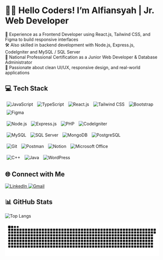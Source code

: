 # 👨‍💻 Hello Coders! I’m Alfiansyah | Jr. Web Developer  

🚀 Experience as a Frontend Developer using React.js, Tailwind CSS, and Figma to build responsive interfaces  
🛠️ Also skilled in backend development with Node.js, Express.js, CodeIgniter and MySQL / SQL Server  
📜 National Professional Certification as a Junior Web Developer & Database Administrator  
🎨 Passionate about clean UI/UX, responsive design, and real-world applications  


## 💻 Tech Stack  
<p align="left">

<!-- 🌐 Frontend -->
<div>
  <img src="https://cdn.jsdelivr.net/gh/devicons/devicon/icons/javascript/javascript-original.svg" width="40" style="margin: 5px;" alt="JavaScript"/>
  <img src="https://cdn.jsdelivr.net/gh/devicons/devicon/icons/typescript/typescript-original.svg" width="40" style="margin: 5px;" alt="TypeScript"/>
  <img src="https://cdn.jsdelivr.net/gh/devicons/devicon/icons/react/react-original.svg" width="40" style="margin: 5px;" alt="React.js"/>
  <img src="https://img.icons8.com/fluency/48/tailwind_css.png" width="40" style="margin: 5px;" alt="Tailwind CSS"/>
  <img src="https://img.icons8.com/color/48/bootstrap.png" width="45" style="margin: 5px;" alt="Bootstrap"/>
  <img src="https://cdn.jsdelivr.net/gh/devicons/devicon/icons/figma/figma-original.svg" width="40" style="margin: 5px;" alt="Figma"/>
</div>

<!-- ⚙️ Backend -->
<div style="margin-top: 10px;">
  <img src="https://cdn.jsdelivr.net/gh/devicons/devicon/icons/nodejs/nodejs-original.svg" width="40" style="margin: 5px;" alt="Node.js"/>
  <img src="https://img.icons8.com/fluency/48/express-js.png" width="45" style="margin: 5px;" alt="Express.js"/>
  <img src="https://cdn.jsdelivr.net/gh/devicons/devicon/icons/php/php-original.svg" width="45" style="margin: 5px;" alt="PHP"/>
  <img src="https://cdn.jsdelivr.net/gh/devicons/devicon/icons/codeigniter/codeigniter-plain.svg" width="40" style="margin: 5px;" alt="CodeIgniter"/>
</div>

<!-- 🛢️ Database -->
<div style="margin-top: 10px;">
  <img src="https://cdn.jsdelivr.net/gh/devicons/devicon/icons/mysql/mysql-original.svg" width="45" style="margin: 5px;" alt="MySQL"/>
  <img src="https://img.icons8.com/color/48/microsoft-sql-server.png" width="45" style="margin: 5px;" alt="SQL Server"/>
  <img src="https://cdn.jsdelivr.net/gh/devicons/devicon/icons/mongodb/mongodb-original.svg" width="45" style="margin: 5px;" alt="MongoDB"/>
  <img src="https://cdn.jsdelivr.net/gh/devicons/devicon/icons/postgresql/postgresql-original.svg" width="45" style="margin: 5px;" alt="PostgreSQL"/>
</div>

<!-- 🧰 Tools -->
<div style="margin-top: 10px;">
  <img src="https://cdn.jsdelivr.net/gh/devicons/devicon/icons/git/git-original.svg" width="40" style="margin: 5px;" alt="Git"/>
  <img src="https://cdn.jsdelivr.net/gh/devicons/devicon/icons/postman/postman-original.svg" width="40" style="margin: 5px;" alt="Postman"/>
  <img src="https://cdn.jsdelivr.net/gh/devicons/devicon/icons/notion/notion-original.svg" width="40" style="margin: 5px;" alt="Notion"/>
  <img src="https://img.icons8.com/fluency/48/microsoft-office-2019.png" width="45" style="margin: 5px;" alt="Microsoft Office"/>
</div>

<!-- 🧰 Other -->
<div style="margin-top: 10px;">
  <img src="https://cdn.jsdelivr.net/gh/devicons/devicon/icons/cplusplus/cplusplus-original.svg" width="40" style="margin: 5px;" alt="C++"/>
  <img src="https://cdn.jsdelivr.net/gh/devicons/devicon/icons/java/java-original.svg" width="45" style="margin: 5px;" alt="Java"/>
  <img src="https://img.icons8.com/color/48/wordpress.png" width="45" style="margin: 5px;" alt="WordPress"/>
</div>

</p>


## 🌐 Connect with Me  
<p align="left">
  <a href="https://linkedin.com/in/alfiansyah-cahyo-wicaksono" target="_blank">
    <img src="https://img.shields.io/badge/LinkedIn-%230077B5.svg?style=for-the-badge&logo=linkedin&logoColor=white" alt="LinkedIn"/>
  </a>
  <a href="mailto:alfiansyahcahyow@gmail.com" target="_blank">
    <img src="https://img.shields.io/badge/Gmail-D14836?style=for-the-badge&logo=gmail&logoColor=white" alt="Gmail"/>
  </a>
</p>



## 📊 GitHub Stats

![Top Langs](https://github-readme-stats.vercel.app/api/top-langs/?username=devwithfin&theme=react&hide_border=false&include_all_commits=false&count_private=false&layout=compact)


![Snake animation](https://github.com/devwithfin/devwithfin/blob/output/github-contribution-grid-snake.svg)
